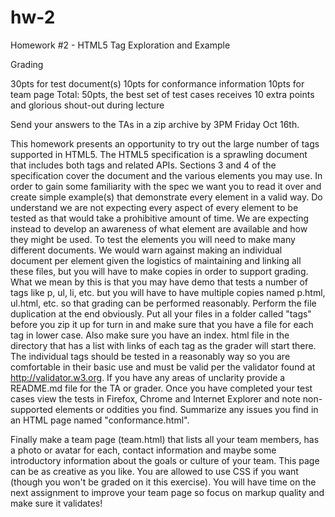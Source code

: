 # hw-2
Homework #2 - HTML5 Tag Exploration and Example

Grading

30pts for test document(s)
10pts for conformance information
10pts for team page
Total: 50pts, the best set of test cases receives 10 extra points and glorious shout-out during lecture

Send your answers to the TAs in a zip archive by 3PM Friday Oct 16th.


This homework presents an opportunity to try out the large number of tags supported in HTML5.
The HTML5 specification is a sprawling document that includes both tags and related APIs. 
Sections 3 and 4 of the specification cover the document and the various elements you may use. 
In order to gain some familiarity with the spec we want you to read it over and create simple example(s) 
that demonstrate every element in a valid way. Do understand we are not expecting every aspect of every 
element to be tested as that would take a prohibitive amount of time. We are expecting instead to develop 
an awareness of what element are available and how they might be used. To test the elements you will need
to make many different documents. We would warn against making an individual document per element given the
logistics of maintaining and linking all these files, but you will have to make copies in order to support grading. 
What we mean by this is that you may have demo that tests a number of tags like p, ul, li, etc. but you will have 
to have multiple copies named p.html, ul.html, etc. so that grading can be performed reasonably. 
Perform the file duplication at the end obviously. Put all your files in a folder called "tags" before you 
zip it up for turn in and make sure that you have a file for each tag in lower case. Also make sure you have an index.
html file in the directory that has a list with links of each tag as the grader will start there. The individual tags 
should be tested in a reasonably way so you are comfortable in their basic use and must be valid per the 
validator found at http://validator.w3.org. If you have any areas of unclarity provide a README.md file for the TA or grader.
Once you have completed your test cases view the tests in Firefox, Chrome and Internet Explorer and note non-supported 
elements or oddities you find. Summarize any issues you find in an HTML page named "conformance.html".

Finally make a team page (team.html) that lists all your team members, has a photo or avatar for each, 
contact information and maybe some introductory information about the goals or culture of your team. 
This page can be as creative as you like. You are allowed to use CSS if you want (though you won't be graded 
on it this exercise). You will have time on the next assignment to improve your team page so focus on markup 
quality and make sure it validates!
